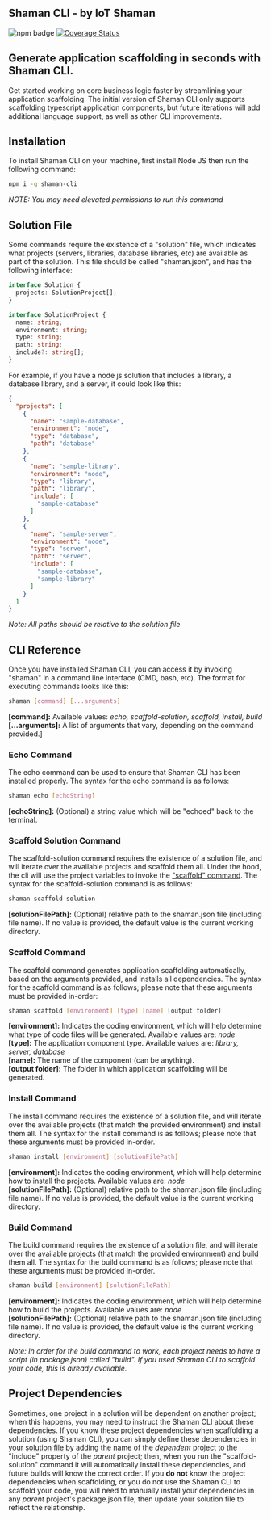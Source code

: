 ## Shaman CLI - by IoT Shaman

![npm badge](https://img.shields.io/npm/v/shaman-cli.svg) [![Coverage Status](https://coveralls.io/repos/github/iotshaman/shaman-cli/badge.svg?branch=main)](https://coveralls.io/github/iotshaman/shaman-cli?branch=main)

## Generate application scaffolding in seconds with Shaman CLI.

Get started working on core business logic faster by streamlining your application scaffolding. The initial version of Shaman CLI only supports scaffolding typescript application components, but future iterations will add additional language support, as well as other CLI improvements. 

## Installation

To install Shaman CLI on your machine, first install Node JS then run the following command:

```sh
npm i -g shaman-cli
```

*NOTE: You may need elevated permissions to run this command*

## Solution File

Some commands require the existence of a "solution" file, which indicates what projects (servers, libraries, database libraries, etc) are available as part of the solution. This file should be called "shaman.json", and has the following interface:

```ts
interface Solution {
  projects: SolutionProject[];
}

interface SolutionProject {
  name: string;
  environment: string;
  type: string;
  path: string;
  include?: string[];
}
```

For example, if you have a node js solution that includes a library, a database library, and a server, it could look like this:

```json
{
  "projects": [
    {
      "name": "sample-database",
      "environment": "node",
      "type": "database",
      "path": "database"
    },
    {
      "name": "sample-library",
      "environment": "node",
      "type": "library",
      "path": "library",
      "include": [
        "sample-database"
      ]
    },
    {
      "name": "sample-server",
      "environment": "node",
      "type": "server",
      "path": "server",
      "include": [
        "sample-database",
        "sample-library"
      ]
    }
  ]
}
```

*Note: All paths should be relative to the solution file*

## CLI Reference

Once you have installed Shaman CLI, you can access it by invoking "shaman" in a command line interface (CMD, bash, etc). The format for executing commands looks like this:

```sh
shaman [command] [...arguments]
```

**[command]:** Available values: *echo, scaffold-solution, scaffold, install, build*  
**[...arguments]:** A list of arguments that vary, depending on the command provided.]  

### Echo Command

The echo command can be used to ensure that Shaman CLI has been installed properly. The syntax for the echo command is as follows:

```sh
shaman echo [echoString]
```

**[echoString]:** (Optional) a string value which will be "echoed" back to the terminal. 

### Scaffold Solution Command

The scaffold-solution command requires the existence of a solution file, and will iterate over the available projects and scaffold them all. Under the hood, the cli will use the project variables to invoke the ["scaffold" command](#scaffold-command). The syntax for the scaffold-solution command is as follows:

```sh
shaman scaffold-solution
```

**[solutionFilePath]:** (Optional) relative path to the shaman.json file (including file name). If no value is provided, the default value is the current working directory.

### Scaffold Command

The scaffold command generates application scaffolding automatically, based on the arguments provided, and installs all dependencies. The syntax for the scaffold command is as follows; please note that these arguments must be provided in-order:

```sh
shaman scaffold [environment] [type] [name] [output folder]
```

**[environment]:** Indicates the coding environment, which will help determine what type of code files will be generated. Available values are: *node*  
**[type]:** The application component type. Available values are: *library, server, database*  
**[name]:** The name of the component (can be anything).  
**[output folder]:** The folder in which application scaffolding will be generated.  

### Install Command

The install command requires the existence of a solution file, and will iterate over the available projects (that match the provided environment) and install them all. The syntax for the install command is as follows; please note that these arguments must be provided in-order.

```sh
shaman install [environment] [solutionFilePath]
```

**[environment]:** Indicates the coding environment, which will help determine how to install the projects. Available values are: *node*  
**[solutionFilePath]:** (Optional) relative path to the shaman.json file (including file name). If no value is provided, the default value is the current working directory.

### Build Command

The build command requires the existence of a solution file, and will iterate over the available projects (that match the provided environment) and build them all. The syntax for the build command is as follows; please note that these arguments must be provided in-order.

```sh
shaman build [environment] [solutionFilePath]
```

**[environment]:** Indicates the coding environment, which will help determine how to build the projects. Available values are: *node*  
**[solutionFilePath]:** (Optional) relative path to the shaman.json file (including file name). If no value is provided, the default value is the current working directory.

*Note: In order for the build command to work, each project needs to have a script (in package.json) called "build". If you used Shaman CLI to scaffold your code, this is already available.*

## Project Dependencies

Sometimes, one project in a solution will be dependent on another project; when this happens, you may need to instruct the Shaman CLI about these dependencies. If you know these project dependencies when scaffolding a solution (using Shaman CLI), you can simply define these dependencies in your [solution file](#solution-file) by adding the name of the *dependent* project to the "include" property of the *parent* project; then, when you run the "scaffold-solution" command it will automatically install these dependencies, and future builds will know the correct order. If you **do not** know the project dependencies when scaffolding, or you do not use the Shaman CLI to scaffold your code, you will need to manually install your dependencies in any *parent* project's package.json file, then update your solution file to reflect the relationship.